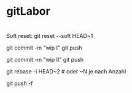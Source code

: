 # gitLabor
#

Soft reset: git reset --soft HEAD~1


git commit -m "wip I"
git push

git commit -m "wip II"
git push

git rebase -i HEAD~2  # oder ~N je nach Anzahl

git push -f

